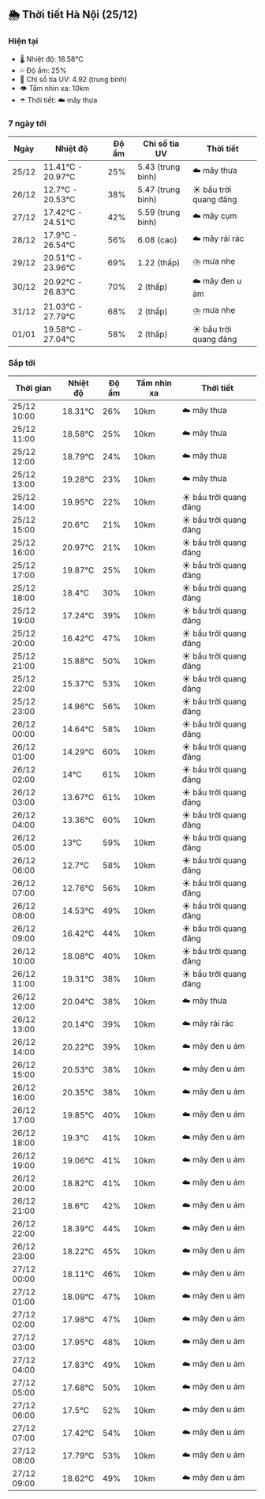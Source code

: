 ## 🌦️ Thời tiết Hà Nội (25/12)

### Hiện tại

- 🌡️ Nhiệt độ: 18.58℃
- 💦 Độ ẩm: 25%
- 🌟 Chỉ số tia UV: 4.92 (trung bình)
- 👁️ Tầm nhìn xa: 10km
- ☂️ Thời tiết: ☁️ mây thưa

### 7 ngày tới

| Ngày | Nhiệt độ | Độ ẩm | Chỉ số tia UV | Thời tiết |
| --- | --- | --- | --- | --- |
| 25/12 | 11.41℃ - 20.97℃ | 25% | 5.43 (trung bình) | ☁️ mây thưa |
| 26/12 | 12.7℃ - 20.53℃ | 38% | 5.47 (trung bình) | ☀️ bầu trời quang đãng |
| 27/12 | 17.42℃ - 24.51℃ | 42% | 5.59 (trung bình) | ☁️ mây cụm |
| 28/12 | 17.9℃ - 26.54℃ | 56% | 6.08 (cao) | ☁️ mây rải rác |
| 29/12 | 20.51℃ - 23.96℃ | 69% | 1.22 (thấp) | ⛈️ mưa nhẹ |
| 30/12 | 20.92℃ - 26.83℃ | 70% | 2 (thấp) | ☁️ mây đen u ám |
| 31/12 | 21.03℃ - 27.79℃ | 68% | 2 (thấp) | ⛈️ mưa nhẹ |
| 01/01 | 19.58℃ - 27.04℃ | 58% | 2 (thấp) | ☀️ bầu trời quang đãng |

### Sắp tới

| Thời gian | Nhiệt độ | Độ ẩm | Tầm nhìn xa | Thời tiết |
| --- | --- | --- | --- | --- |
| 25/12 10:00 | 18.31℃ | 26% | 10km | ☁️ mây thưa |
| 25/12 11:00 | 18.58℃ | 25% | 10km | ☁️ mây thưa |
| 25/12 12:00 | 18.79℃ | 24% | 10km | ☁️ mây thưa |
| 25/12 13:00 | 19.28℃ | 23% | 10km | ☁️ mây thưa |
| 25/12 14:00 | 19.95℃ | 22% | 10km | ☀️ bầu trời quang đãng |
| 25/12 15:00 | 20.6℃ | 21% | 10km | ☀️ bầu trời quang đãng |
| 25/12 16:00 | 20.97℃ | 21% | 10km | ☀️ bầu trời quang đãng |
| 25/12 17:00 | 19.87℃ | 25% | 10km | ☀️ bầu trời quang đãng |
| 25/12 18:00 | 18.4℃ | 30% | 10km | ☀️ bầu trời quang đãng |
| 25/12 19:00 | 17.24℃ | 39% | 10km | ☀️ bầu trời quang đãng |
| 25/12 20:00 | 16.42℃ | 47% | 10km | ☀️ bầu trời quang đãng |
| 25/12 21:00 | 15.88℃ | 50% | 10km | ☀️ bầu trời quang đãng |
| 25/12 22:00 | 15.37℃ | 53% | 10km | ☀️ bầu trời quang đãng |
| 25/12 23:00 | 14.96℃ | 56% | 10km | ☀️ bầu trời quang đãng |
| 26/12 00:00 | 14.64℃ | 58% | 10km | ☀️ bầu trời quang đãng |
| 26/12 01:00 | 14.29℃ | 60% | 10km | ☀️ bầu trời quang đãng |
| 26/12 02:00 | 14℃ | 61% | 10km | ☀️ bầu trời quang đãng |
| 26/12 03:00 | 13.67℃ | 61% | 10km | ☀️ bầu trời quang đãng |
| 26/12 04:00 | 13.36℃ | 60% | 10km | ☀️ bầu trời quang đãng |
| 26/12 05:00 | 13℃ | 59% | 10km | ☀️ bầu trời quang đãng |
| 26/12 06:00 | 12.7℃ | 58% | 10km | ☀️ bầu trời quang đãng |
| 26/12 07:00 | 12.76℃ | 56% | 10km | ☀️ bầu trời quang đãng |
| 26/12 08:00 | 14.53℃ | 49% | 10km | ☀️ bầu trời quang đãng |
| 26/12 09:00 | 16.42℃ | 44% | 10km | ☀️ bầu trời quang đãng |
| 26/12 10:00 | 18.08℃ | 40% | 10km | ☀️ bầu trời quang đãng |
| 26/12 11:00 | 19.31℃ | 38% | 10km | ☀️ bầu trời quang đãng |
| 26/12 12:00 | 20.04℃ | 38% | 10km | ☁️ mây thưa |
| 26/12 13:00 | 20.14℃ | 39% | 10km | ☁️ mây rải rác |
| 26/12 14:00 | 20.22℃ | 39% | 10km | ☁️ mây đen u ám |
| 26/12 15:00 | 20.53℃ | 38% | 10km | ☁️ mây đen u ám |
| 26/12 16:00 | 20.35℃ | 38% | 10km | ☁️ mây đen u ám |
| 26/12 17:00 | 19.85℃ | 40% | 10km | ☁️ mây đen u ám |
| 26/12 18:00 | 19.3℃ | 41% | 10km | ☁️ mây đen u ám |
| 26/12 19:00 | 19.06℃ | 41% | 10km | ☁️ mây đen u ám |
| 26/12 20:00 | 18.82℃ | 41% | 10km | ☁️ mây đen u ám |
| 26/12 21:00 | 18.6℃ | 42% | 10km | ☁️ mây đen u ám |
| 26/12 22:00 | 18.39℃ | 44% | 10km | ☁️ mây đen u ám |
| 26/12 23:00 | 18.22℃ | 45% | 10km | ☁️ mây đen u ám |
| 27/12 00:00 | 18.11℃ | 46% | 10km | ☁️ mây đen u ám |
| 27/12 01:00 | 18.09℃ | 47% | 10km | ☁️ mây đen u ám |
| 27/12 02:00 | 17.98℃ | 47% | 10km | ☁️ mây đen u ám |
| 27/12 03:00 | 17.95℃ | 48% | 10km | ☁️ mây đen u ám |
| 27/12 04:00 | 17.83℃ | 49% | 10km | ☁️ mây đen u ám |
| 27/12 05:00 | 17.68℃ | 50% | 10km | ☁️ mây đen u ám |
| 27/12 06:00 | 17.5℃ | 52% | 10km | ☁️ mây đen u ám |
| 27/12 07:00 | 17.42℃ | 54% | 10km | ☁️ mây đen u ám |
| 27/12 08:00 | 17.79℃ | 53% | 10km | ☁️ mây đen u ám |
| 27/12 09:00 | 18.62℃ | 49% | 10km | ☁️ mây đen u ám |
